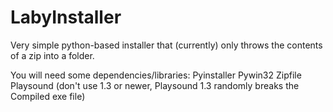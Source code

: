 # LabyInstaller
Very simple python-based installer that (currently) only throws the contents of a zip into a folder.

You will need some dependencies/libraries:
Pyinstaller
Pywin32
Zipfile
Playsound (don't use 1.3 or newer, Playsound 1.3 randomly breaks the Compiled exe file)
